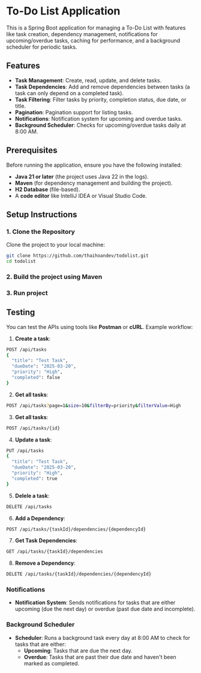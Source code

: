 # To-Do List Application

This is a Spring Boot application for managing a To-Do List with features like task creation, dependency management, notifications for upcoming/overdue tasks, caching for performance, and a background scheduler for periodic tasks.

## Features

- **Task Management**: Create, read, update, and delete tasks.
- **Task Dependencies**: Add and remove dependencies between tasks (a task can only depend on a completed task).
- **Task Filtering**: Filter tasks by priority, completion status, due date, or title.
- **Pagination**: Pagination support for listing tasks.
- **Notifications**: Notification system for upcoming and overdue tasks.
- **Background Scheduler**: Checks for upcoming/overdue tasks daily at 8:00 AM.

## Prerequisites

Before running the application, ensure you have the following installed:

- **Java 21 or later** (the project uses Java 22 in the logs).
- **Maven** (for dependency management and building the project).
- **H2 Database** (file-based).
- A **code editor** like IntelliJ IDEA or Visual Studio Code.

## Setup Instructions

### 1. Clone the Repository

Clone the project to your local machine:

```bash
git clone https://github.com/thaihoandev/todolist.git
cd todolist
```
### 2. Build the project using Maven

### 3. Run project


## Testing

You can test the APIs using tools like **Postman** or **cURL**. Example workflow:

1. **Create a task**:

```bash
POST /api/tasks
{
  "title": "Test Task",
  "dueDate": "2025-03-20",
  "priority": "High",
  "completed": false
}
```
2. **Get all tasks**:

```bash
POST /api/tasks?page=1&size=10&filterBy=priority&filterValue=High
```
3. **Get all tasks**:

```bash
POST /api/tasks/{id}
```


4. **Update a task**:

```bash
PUT /api/tasks
{
  "title": "Test Task",
  "dueDate": "2025-03-20",
  "priority": "High",
  "completed": true
}
```
5. **Delele a task**:

```bash
DELETE /api/tasks
```
6. **Add a Dependency**:

```bash
POST /api/tasks/{taskId}/dependencies/{dependencyId}
```
7. **Get Task Dependencies**:

```bash
GET /api/tasks/{taskId}/dependencies
```
8. **Remove a Dependency**:

```bash
DELETE /api/tasks/{taskId}/dependencies/{dependencyId}
```

### Notifications

- **Notification System**: Sends notifications for tasks that are either upcoming (due the next day) or overdue (past due date and incomplete).

### Background Scheduler

- **Scheduler**: Runs a background task every day at 8:00 AM to check for tasks that are either:
    - **Upcoming**: Tasks that are due the next day.
    - **Overdue**: Tasks that are past their due date and haven't been marked as completed.